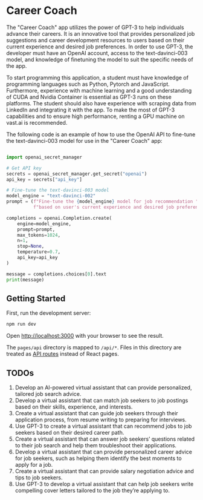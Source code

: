 # Career Coach

The "Career Coach" app utilizes the power of GPT-3 to help individuals advance their careers. It is an innovative tool that provides personalized job suggestions and career development resources to users based on their current experience and desired job preferences. In order to use GPT-3, the developer must have an OpenAI account, access to the text-davinci-003 model, and knowledge of finetuning the model to suit the specific needs of the app.

To start programming this application, a student must have knowledge of programming languages such as Python, Pytorch and JavaScript. Furthermore, experience with machine learning and a good understanding of CUDA and Nvidia Container is essential as GPT-3 runs on these platforms. The student should also have experience with scraping data from LinkedIn and integrating it with the app. To make the most of GPT-3 capabilities and to ensure high performance, renting a GPU machine on vast.ai is recommended.

The following code is an example of how to use the OpenAI API to fine-tune the text-davinci-003 model for use in the "Career Coach" app:

```Python

import openai_secret_manager

# Get API key
secrets = openai_secret_manager.get_secret("openai")
api_key = secrets["api_key"]

# Fine-tune the text-davinci-003 model
model_engine = "text-davinci-002"
prompt = (f"Fine-tune the {model_engine} model for job recommendation "
          f"based on user's current experience and desired job preferences")

completions = openai.Completion.create(
    engine=model_engine,
    prompt=prompt,
    max_tokens=1024,
    n=1,
    stop=None,
    temperature=0.7,
    api_key=api_key
)

message = completions.choices[0].text
print(message)
```

## Getting Started

First, run the development server:

```bash
npm run dev
```

Open [http://localhost:3000](http://localhost:3000) with your browser to see the result.

The `pages/api` directory is mapped to `/api/*`. Files in this directory are treated as [API routes](https://nextjs.org/docs/api-routes/introduction) instead of React pages.

## TODOs

1. Develop an AI-powered virtual assistant that can provide personalized, tailored job search advice.
2. Develop a virtual assistant that can match job seekers to job postings based on their skills, experience, and interests.
3. Create a virtual assistant that can guide job seekers through their application process, from resume writing to preparing for interviews.
4. Use GPT-3 to create a virtual assistant that can recommend jobs to job seekers based on their desired career path.
5. Create a virtual assistant that can answer job seekers’ questions related to their job search and help them troubleshoot their applications.
6. Develop a virtual assistant that can provide personalized career advice for job seekers, such as helping them identify the best moments to apply for a job.
7. Create a virtual assistant that can provide salary negotiation advice and tips to job seekers.
8. Use GPT-3 to develop a virtual assistant that can help job seekers write compelling cover letters tailored to the job they’re applying to.